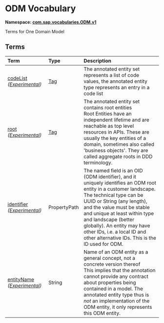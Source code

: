 # ODM Vocabulary
**Namespace: [com.sap.vocabularies.ODM.v1](ODM.xml)**

Terms for One Domain Model


## Terms

Term|Type|Description
:---|:---|:----------
[codeList](./ODM.xml#L36:~:text=<Term%20Name="-,codeList,-") *([Experimental](Common.md#Experimental))*|[Tag](https://github.com/oasis-tcs/odata-vocabularies/blob/main/vocabularies/Org.OData.Core.V1.md#Tag)|<a name="codeList"></a>The annotated entity set represents a list of code values, the annotated entity type represents an entry in a code list
[root](./ODM.xml#L41:~:text=<Term%20Name="-,root,-") *([Experimental](Common.md#Experimental))*|[Tag](https://github.com/oasis-tcs/odata-vocabularies/blob/main/vocabularies/Org.OData.Core.V1.md#Tag)|<a name="root"></a>The annotated entity set contains root entities<br>Root Entities have an independent lifetime and are reachable as top level resources in APIs. These are usually the key entities of a domain, sometimes also called 'business objects'. They are called aggregate roots in DDD terminology.
[identifier](./ODM.xml#L47:~:text=<Term%20Name="-,identifier,-") *([Experimental](Common.md#Experimental))*|PropertyPath|<a name="identifier"></a>The named field is an OID (ODM identifier), and it uniquely identifies an ODM root entity in a customer landscape.<br>The technical type can be UUID or String (any length), and the value must be stable and unique at least within type and landscape (better globally). An entity may have other IDs, i.e. a local ID and other alternative IDs. This is the ID used for ODM.
[entityName](./ODM.xml#L56:~:text=<Term%20Name="-,entityName,-") *([Experimental](Common.md#Experimental))*|String|<a name="entityName"></a>Name of an ODM entity as a general concept, not a concrete version thereof<br>This implies that the annotation cannot provide any contract about properties being contained in a model. The annotated entity type thus is _not_ an implementation of the ODM entity, it only represents this ODM entity.
